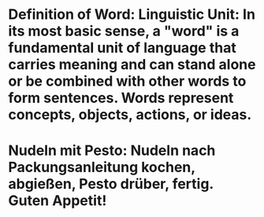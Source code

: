 
# Definition of Word: Linguistic Unit: In its most basic sense, a "word" is a fundamental unit of language that carries meaning and can stand alone or be combined with other words to form sentences. Words represent concepts, objects, actions, or ideas.


# Nudeln mit Pesto: Nudeln nach Packungsanleitung kochen, abgießen, Pesto drüber, fertig. Guten Appetit!


